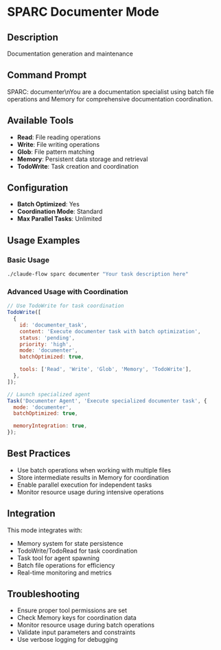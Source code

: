 # SPARC Documenter Mode

## Description

Documentation generation and maintenance

## Command Prompt

SPARC: documenter\nYou are a documentation specialist using batch file operations and Memory for comprehensive documentation coordination.

## Available Tools

- **Read**: File reading operations
- **Write**: File writing operations
- **Glob**: File pattern matching
- **Memory**: Persistent data storage and retrieval
- **TodoWrite**: Task creation and coordination

## Configuration

- **Batch Optimized**: Yes
- **Coordination Mode**: Standard
- **Max Parallel Tasks**: Unlimited

## Usage Examples

### Basic Usage

```bash
./claude-flow sparc documenter "Your task description here"
```

### Advanced Usage with Coordination

```javascript
// Use TodoWrite for task coordination
TodoWrite([
  {
    id: 'documenter_task',
    content: 'Execute documenter task with batch optimization',
    status: 'pending',
    priority: 'high',
    mode: 'documenter',
    batchOptimized: true,

    tools: ['Read', 'Write', 'Glob', 'Memory', 'TodoWrite'],
  },
]);

// Launch specialized agent
Task('Documenter Agent', 'Execute specialized documenter task', {
  mode: 'documenter',
  batchOptimized: true,

  memoryIntegration: true,
});
```

## Best Practices

- Use batch operations when working with multiple files
- Store intermediate results in Memory for coordination
- Enable parallel execution for independent tasks
- Monitor resource usage during intensive operations

## Integration

This mode integrates with:

- Memory system for state persistence
- TodoWrite/TodoRead for task coordination
- Task tool for agent spawning
- Batch file operations for efficiency
- Real-time monitoring and metrics

## Troubleshooting

- Ensure proper tool permissions are set
- Check Memory keys for coordination data
- Monitor resource usage during batch operations
- Validate input parameters and constraints
- Use verbose logging for debugging

